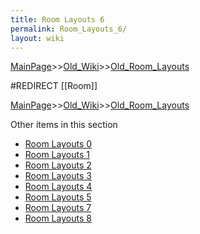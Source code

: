 ```yaml
---
title: Room Layouts 6
permalink: Room_Layouts_6/
layout: wiki
---
```


[MainPage](/keeperrl_wiki/ "wikilink")>>[Old_Wiki](/keeperrl_wiki/Old_Wiki "wikilink")>>[Old_Room_Layouts](/keeperrl_wiki/Old_Room_Layouts "wikilink")

#REDIRECT [[Room]]

[MainPage](/keeperrl_wiki/ "wikilink")>>[Old_Wiki](/keeperrl_wiki/Old_Wiki "wikilink")>>[Old_Room_Layouts](/keeperrl_wiki/Old_Room_Layouts "wikilink")

Other items in this section
-    [Room Layouts 0](/keeperrl_wiki/Room_Layouts_0 "wikilink")
-    [Room Layouts 1](/keeperrl_wiki/Room_Layouts_1 "wikilink")
-    [Room Layouts 2](/keeperrl_wiki/Room_Layouts_2 "wikilink")
-    [Room Layouts 3](/keeperrl_wiki/Room_Layouts_3 "wikilink")
-    [Room Layouts 4](/keeperrl_wiki/Room_Layouts_4 "wikilink")
-    [Room Layouts 5](/keeperrl_wiki/Room_Layouts_5 "wikilink")
-    [Room Layouts 7](/keeperrl_wiki/Room_Layouts_7 "wikilink")
-    [Room Layouts 8](/keeperrl_wiki/Room_Layouts_8 "wikilink")
